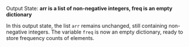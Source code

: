 Output State: **arr is a list of non-negative integers, freq is an empty dictionary**

In this output state, the list `arr` remains unchanged, still containing non-negative integers. The variable `freq` is now an empty dictionary, ready to store frequency counts of elements.